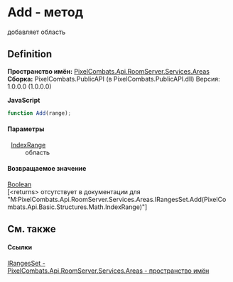 # Add - метод


добавляет область



## Definition
**Пространство имён:** <a href="6bc9ef31-50d8-8455-27b7-3bebd79f746b">PixelCombats.Api.RoomServer.Services.Areas</a>  
**Сборка:** PixelCombats.PublicAPI (в PixelCombats.PublicAPI.dll) Версия: 1.0.0.0 (1.0.0.0)

**JavaScript**
``` JavaScript
function Add(range);
```



#### Параметры
<dl><dt>  <a href="f4e1d827-5351-0888-3b60-5f22ed5b0dcf">IndexRange</a></dt><dd>область</dd></dl>

#### Возвращаемое значение
<a href="https://learn.microsoft.com/dotnet/api/system.boolean" target="_blank" rel="noopener noreferrer">Boolean</a>  
\[&lt;returns&gt; отсутствует в документации для "M:PixelCombats.Api.RoomServer.Services.Areas.IRangesSet.Add(PixelCombats.Api.Basic.Structures.Math.IndexRange)"\]

## См. также


#### Ссылки
<a href="4c324702-bbb5-1b7f-4b29-ae97d286640d">IRangesSet - </a>  
<a href="6bc9ef31-50d8-8455-27b7-3bebd79f746b">PixelCombats.Api.RoomServer.Services.Areas - пространство имён</a>  
